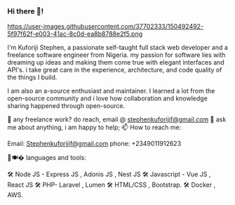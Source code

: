 ### Hi there 👋!

https://user-images.githubusercontent.com/37702333/150492492-5f97f62f-e003-41ac-8c0d-ea8b8788e2f5.png




I'm Kuforiji Stephen, a passionate self-taught full stack web developer and a freelance software engineer from Nigeria. my passion for software lies with dreaming up ideas and making them come true with elegant interfaces and API's. i take great care in the experience, architecture, and code quality of the things I build.

I am also an a-source enthusiast and maintainer. I learned a lot from the open-source community and i love how collaboration and knowledge sharing happened through open-source.


💼 any freelance work? do reach, email @ stephenkuforijif@gmail.com
💬 ask me about anything, i am happy to help;
📫 How to reach me:

  Email: Stephenkuforijif@gmail.com
  phone: +2349011912623

🌂🍽� languages and tools:

🛠 Node JS - Express JS , Adonis JS , Nest JS
🛠 Javascript - Vue JS , React JS
🛠 PHP- Laravel , Lumen
🛠 HTML/CSS , Bootstrap.
🛠 Docker , AWS.


         
         
<!--
**Stephenkuf/Stephenkuf** is a ✨ _special_ ✨ repository because its `README.md` (this file) appears on your GitHub profile.

Here are some ideas to get you started:

- 🔭 I’m currently working on ...
- 🌱 I’m currently learning ...
- 👯 I’m looking to collaborate on ...
- 🤔 I’m looking for help with ...
- 💬 Ask me about ...
- 📫 How to reach me: ...
- 😄 Pronouns: ...
- ⚡ Fun fact: ...
-->
